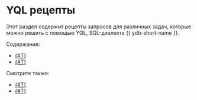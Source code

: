 # YQL рецепты

Этот раздел содержит рецепты запросов для различных задач, которые можно решить с помощью YQL, SQL-диалекта {{ ydb-short-name }}.

Содержание:

* [{#T}](accessing-json.md)
* [{#T}](modifying-json.md)

Смотрите также:

- [{#T}](../../yql/reference/index.md)
- [{#T}](../../dev/index.md)